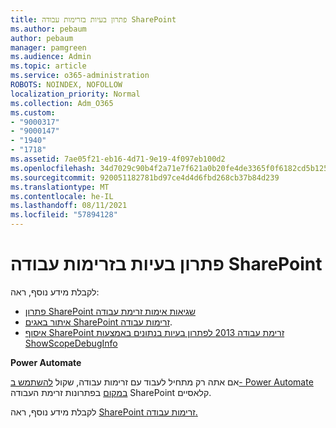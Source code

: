 ```yaml
---
title: פתרון בעיות בזרימות עבודה SharePoint
ms.author: pebaum
author: pebaum
manager: pamgreen
ms.audience: Admin
ms.topic: article
ms.service: o365-administration
ROBOTS: NOINDEX, NOFOLLOW
localization_priority: Normal
ms.collection: Adm_O365
ms.custom:
- "9000317"
- "9000147"
- "1940"
- "1718"
ms.assetid: 7ae05f21-eb16-4d71-9e19-4f097eb100d2
ms.openlocfilehash: 34d7029c90b4f2a71e7f621a0b20fe4de3365f0f6182cd5b125a8c1a6055222a
ms.sourcegitcommit: 920051182781bd97ce4d4d6fbd268cb37b84d239
ms.translationtype: MT
ms.contentlocale: he-IL
ms.lasthandoff: 08/11/2021
ms.locfileid: "57894128"
---
```

# <a name="troubleshoot-workflows-in-sharepoint"></a>פתרון בעיות בזרימות עבודה SharePoint

לקבלת מידע נוסף, ראה:

- [פתרון SharePoint שגיאות אימות זרימת עבודה](https://docs.microsoft.com/sharepoint/dev/general-development/troubleshooting-sharepoint-server-workflow-validation-errors-in-visio)
- [איתור באגים SharePoint זרימות עבודה](https://docs.microsoft.com/sharepoint/dev/general-development/debugging-sharepoint-server-workflows).
- [איסוף SharePoint זרימת עבודה 2013 לפתרון בעיות בנתונים באמצעות ShowScopeDebugInfo](https://docs.microsoft.com/sharepoint/troubleshoot/workflows/gather-workflow-data)

**Power Automate**

אם אתה רק מתחיל לעבוד עם זרימות עבודה, שקול [להשתמש ב- Power Automate במקום](https://docs.microsoft.com/power-automate/modern-approvals) בפתרונות זרימת העבודה SharePoint קלאסיים.

לקבלת מידע נוסף, ראה [SharePoint זרימות עבודה.](https://docs.microsoft.com/alchemyinsights/sharepoint-workflows-retiring)
